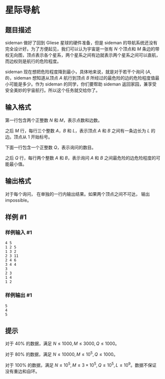 # 星际导航

## 题目描述

$\text{sideman}$ 做好了回到 $\text{Gliese}$ 星球的硬件准备，但是 $\text{sideman}$ 的导航系统还没有完全设计好。为了方便起见，我们可以认为宇宙是一张有 $N$ 个顶点和 $M$ 条边的带权无向图，顶点表示各个星系，两个星系之间有边就表示两个星系之间可以直航，而边权则是航行的危险程度。

$\text{sideman}$ 现在想把危险程度降到最小，具体地来说，就是对于若干个询问 $(A, B)$，$\text{sideman}$ 想知道从顶点 $A$ 航行到顶点 $B$ 所经过的最危险的边的危险程度值最小可能是多少。作为 $\text{sideman}$ 的同学，你们要帮助 $\text{sideman}$ 返回家园，兼享受安全美妙的宇宙航行。所以这个任务就交给你了。

## 输入格式

第一行包含两个正整数 $N$ 和 $M$，表示点数和边数。

之后 $M$ 行，每行三个整数 $A$，$B$ 和 $L$，表示顶点 $A$ 和 $B$ 之间有一条边长为 $L$ 的边。顶点从 $1$ 开始标号。

下面一行包含一个正整数 $Q$，表示询问的数目。

之后 $Q$ 行，每行两个整数 $A$ 和 $B$，表示询问 $A$ 和 $B$ 之间最危险的边危险程度的可能最小值。

## 输出格式

对于每个询问， 在单独的一行内输出结果。如果两个顶点之间不可达， 输出 $\text{impossible}$。

## 样例 #1

### 样例输入 #1
```
4 5
1 2 5
1 3 2
2 3 11
2 4 6
3 4 4
3
2 3
1 4
1 2
```

### 样例输出 #1

```
5
4
5
```

## 提示

对于 $40\%$ 的数据，满足 $N \leq 1000, M \leq 3000, Q \leq 1000$。

对于 $80\%$ 的数据，满足 $N \leq 10000, M \leq 10^5, Q \leq 1000$。

对于 $100\%$ 的数据，满足 $N \leq 10^5, M \leq 3 \times 10^5, Q \leq 10^5, L \leq 10^9$。数据不保证没有重边和自环。
